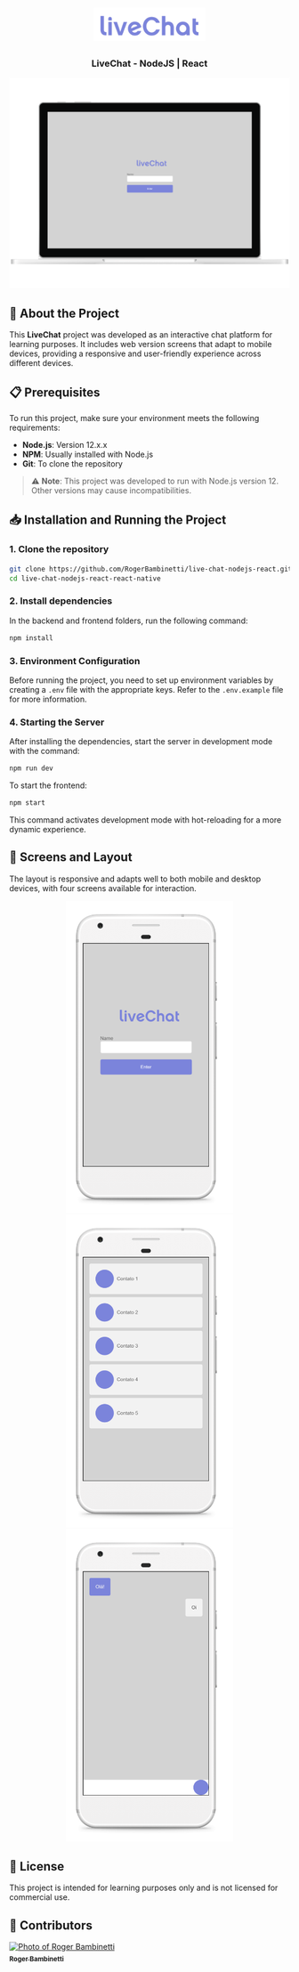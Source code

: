 <h1 align="center">
  <img src="https://github.com/RogerBambinetti/live-chat-nodejs/blob/master/preview/logo.png" width="200">
</h1>

<h3 align="center">
  LiveChat - NodeJS | React
</h3>

<p align="center">
  <img src="https://github.com/RogerBambinetti/live-chat-nodejs/blob/master/preview/Screenshot0.png" width="700">
</p>


## 🚀 About the Project

This **LiveChat** project was developed as an interactive chat platform for learning purposes. It includes web version screens that adapt to mobile devices, providing a responsive and user-friendly experience across different devices.


## 📋 Prerequisites

To run this project, make sure your environment meets the following requirements:

- **Node.js**: Version 12.x.x
- **NPM**: Usually installed with Node.js
- **Git**: To clone the repository

> ⚠️ **Note**: This project was developed to run with Node.js version 12. Other versions may cause incompatibilities.


## 📥 Installation and Running the Project

### 1. Clone the repository

```bash
git clone https://github.com/RogerBambinetti/live-chat-nodejs-react.git
cd live-chat-nodejs-react-react-native
```

### 2. Install dependencies

In the backend and frontend folders, run the following command:

```bash
npm install
```

### 3. Environment Configuration

Before running the project, you need to set up environment variables by creating a `.env` file with the appropriate keys. Refer to the `.env.example` file for more information.

### 4. Starting the Server

After installing the dependencies, start the server in development mode with the command:

```bash
npm run dev
```

To start the frontend:

```bash
npm start
```

This command activates development mode with hot-reloading for a more dynamic experience.


## 📱 Screens and Layout

The layout is responsive and adapts well to both mobile and desktop devices, with four screens available for interaction.

<p align="center">
  <img src="https://github.com/RogerBambinetti/live-chat-nodejs/blob/master/preview/Screenshot1.png" width="300">
  <img src="https://github.com/RogerBambinetti/live-chat-nodejs/blob/master/preview/Screenshot2.png" width="300">
  <img src="https://github.com/RogerBambinetti/live-chat-nodejs/blob/master/preview/Screenshot3.png" width="300">
</p>

## 📄 License

This project is intended for learning purposes only and is not licensed for commercial use.


## 👥 Contributors

<table align="center">
  <tr>
      <a href="https://github.com/RogerBambinetti">
        <img src="https://avatars0.githubusercontent.com/u/50684839?s=460&v=4" width="100px" alt="Photo of Roger Bambinetti"/>
        <br />
        <sub><b>Roger Bambinetti</b></sub>
      </a>
  </tr>
</table>
